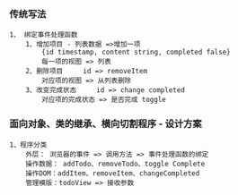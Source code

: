 ### 传统写法
    1、 绑定事件处理函数
        1、增加项目 - 列表数据 =>增加一项
            {id timestamp, content string, completed false}
            每一项的视图 => 列表
        2、删除项目     id => removeItem
            对应项的视图 => 从列表删除
        3、改变完成状态     id => change completed
            对应项的完成状态 => 是否完成 toggle

### 面向对象、类的继承、横向切割程序 - 设计方案
    1、程序分类
        外层： 浏览器的事件 => 调用方法 => 事件处理函数的绑定
        操作数据： addTodo、removeTodo、toggle Complete
        操作DOM：addItem、removeItem、changeCompleted
        管理模版：todoView => 接收参数